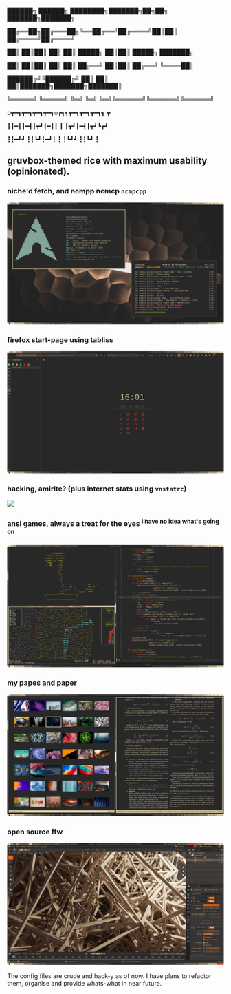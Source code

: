  ██████╗  ██████╗ ████████╗███████╗██╗██╗     ███████╗███████╗
 
 ██╔══██╗██╔═══██╗╚══██╔══╝██╔════╝██║██║     ██╔════╝██╔════╝
 
 ██║  ██║██║   ██║   ██║   █████╗  ██║██║     █████╗  ███████╗
 
 ██║  ██║██║   ██║   ██║   ██╔══╝  ██║██║     ██╔══╝  ╚════██║
 
 ██████╔╝╚██████╔╝   ██║   ██║     ██║███████╗███████╗███████║
 
 ╚═════╝  ╚═════╝    ╚═╝   ╚═╝     ╚═╝╚══════╝╚══════╝╚══════╝

 o┳━┓┳━┓┳━┓┳━┓o┏┓┓┳━┓┳━┓┳━┓┓ ┳
 
 ┃┃━┃┃━┫┃┳┛┃━┃┃ ┃ ┃┳┛┃━┫┃┳┛┗┏┛
 
 ┇┇━┛┛ ┇┇┗┛┇━┛┇ ┇ ┇┗┛┛ ┇┇┗┛ ┇ 
 

## gruvbox-themed rice with maximum usability (opinionated).

### niche'd fetch, and ~~ncmpp~~ ~~ncmcp~~ `ncmpcpp`
![](./.dotshots/fetch-and-ncmpcpp.png)

### firefox start-page using tabliss
![](./.dotshots/firefox.png)

### hacking, amirite? (plus internet stats using `vnstatrc`)
![](./.dotshots/unimatrix-and-vnstatrc.png)

### ansi games, always a treat for the eyes <sup>i have no idea what's going on</sup>
![](./.dotshots/cbonsai-doom-and-dwarf.png)

### my papes and paper
![](./.dotshots/sxiv-and-zathura.png)

### open source ftw
![](./.dotshots/blender.png)



The config files are crude and hack-y as of now. I have plans to refactor them, organise and provide whats-what in near future.
